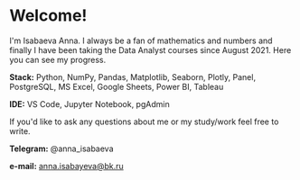 # Welcome! 
I'm Isabaeva Anna. I always be a fan of mathematics and numbers and finally I have been taking the Data Analyst courses since August 2021. Here you can see my progress.

**Stack:** Python, NumPy, Pandas, Matplotlib, Seaborn, Plotly, Panel, PostgreSQL, MS Excel, Google Sheets, Power BI, Tableau

**IDE:** VS Code, Jupyter Notebook, pgAdmin

If you'd like to ask any questions about me or my study/work feel free to write.

**Telegram:** @anna_isabaeva

**e-mail:** anna.isabayeva@bk.ru
